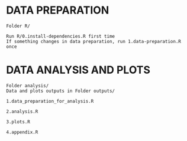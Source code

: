 # DATA PREPARATION

	Folder R/

	Run R/0.install-dependencies.R first time
	If something changes in data preparation, run 1.data-preparation.R once


# DATA ANALYSIS AND PLOTS

	Folder analysis/
	Data and plots outputs in Folder outputs/

	1.data_preparation_for_analysis.R

	2.analysis.R 

	3.plots.R

	4.appendix.R

